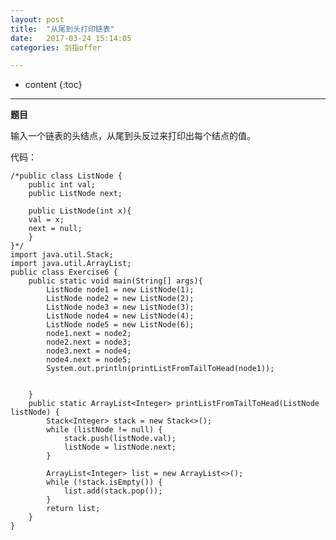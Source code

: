 ```yaml
---
layout: post
title:  "从尾到头打印链表"
date:   2017-03-24 15:14:05
categories: 剑指offer

---
```


* content
{:toc}
---
**题目**

输入一个链表的头结点，从尾到头反过来打印出每个结点的值。

代码：

	/*public class ListNode {
		public int val;
		public ListNode next;

		public ListNode(int x){
		val = x;
		next = null;
		}
	}*/
	import java.util.Stack;
	import java.util.ArrayList;
	public class Exercise6 {
		public static void main(String[] args){
			ListNode node1 = new ListNode(1);  
			ListNode node2 = new ListNode(2);  
			ListNode node3 = new ListNode(3);
			ListNode node4 = new ListNode(4); 
			ListNode node5 = new ListNode(6); 
			node1.next = node2;  
			node2.next = node3; 
			node3.next = node4;
			node4.next = node5;
			System.out.println(printListFromTailToHead(node1));
			
			  
		}
		public static ArrayList<Integer> printListFromTailToHead(ListNode listNode) {
			Stack<Integer> stack = new Stack<>();
			while (listNode != null) {
				stack.push(listNode.val);
				listNode = listNode.next;
			}
	 
			ArrayList<Integer> list = new ArrayList<>();
			while (!stack.isEmpty()) {
				list.add(stack.pop());
			}
			return list;       
		}
	}